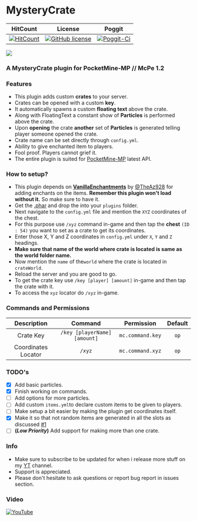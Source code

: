 # MysteryCrate

|HitCount|License|Poggit|
|:--:|:--:|:--:|
|[![HitCount](http://hits.dwyl.io/JackMD/MysteryCrate.svg)](http://hits.dwyl.io/JackMD/MysteryCrate)|[![GitHub license](https://img.shields.io/github/license/JackMD/MysteryCrate.svg)](https://github.com/JackMD/MysteryCrate/blob/master/LICENSE)|[![Poggit-Ci](https://poggit.pmmp.io/ci.shield/JackMD/MysteryCrate/MysteryCrate)](https://poggit.pmmp.io/ci/JackMD/MysteryCrate/MysteryCrate)|
[![](https://poggit.pmmp.io/shield.dl.total/MysteryCrate)](https://poggit.pmmp.io/p/MysteryCrate)

### A MysteryCrate plugin for PocketMine-MP // McPe 1.2
### Features
 - This plugin adds custom **crates** to your server.
 - Crates can be opened with a custom **key**.
 - It automatically spawns a custom **floating text** above the crate.
 - Along with FloatingText a constant show of **Particles** is performed above the crate.
 - Upon **opening** the crate **another** set of **Particles** is generated telling player someone opened the crate.
 - Crate name can be set directly through `config.yml`.
 - Ability to give enchanted item to players.
 - Fool proof. Players cannot grief it.
 - The entire plugin is suited for [PocketMine-MP](https://github.com/pmmp/PocketMine-MP) latest API.
### How to setup?
 - This plugin depends on **[VanillaEnchantments](https://github.com/TheAz928/VanillaEnchantments)** by [@TheAz928](https://github.com/TheAz928) for adding enchants on the items. **Remember this plugin won't load without it.** So make sure to have it.
 - Get the [.phar](https://poggit.pmmp.io/ci/JackMD/MysteryCrate/MysteryCrate) and drop the into your `plugins` folder.
 - Next navigate to the `config.yml` file and mention the `XYZ` coordinates of the chest.
 - For this purpose use `/xyz` command in-game and then tap the **chest** `(ID : 54)` you want to set as a crate to get its coordinates.
 - Enter those X, Y and Z coordinates in `config.yml` under `X`, `Y` and `Z` headings.
 - **Make sure that name of the world where crate is located is same as the world folder name.**
 - Now mention the `name` of the`world` where the crate is located in `crateWorld`.
 - Reload the server and you are good to go.
 - To get the crate key use `/key [player] [amount]` in-game and then tap the crate with it.
 - To access the `xyz` locator do `/xyz` in-game.
### Commands and Permissions
|Description|Command|Permission|Default|
|:--:|:--:|:--:|:--:|
|Crate Key|`/key [playerName] [amount]`|`mc.command.key`|`op`|
|Coordinates Locator|`/xyz`|`mc.command.xyz`|`op`|
### TODO's
 - [x] Add basic particles.
 - [x] Finish working on commands.
 - [ ] Add options for more particles.
 - [ ] Add custom `items.yml`to declare custom items to be given to players.
 - [ ] Make setup a bit easier by making the plugin get coordinates itself.
 - [X] Make it so that not random items are generated in all the slots as discussed [#1](https://github.com/JackMD/MysteryCrate/issues/1)
 - [ ] **(*Low Priority*)** Add support for making more than one crate.
### Info
  - Make sure to subscribe to be updated for when i release more stuff on my [YT](https://youtu.be/x_mc-ocrdDU) channel.
  - Support is appreciated.
  - Please don't hesitate to ask questions or report bug report in issues section.
### Video
[![YouTube](https://img.youtube.com/vi/x_mc-ocrdDU/0.jpg)](https://youtu.be/x_mc-ocrdDU)
